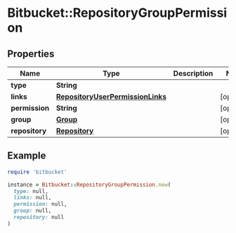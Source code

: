 # Bitbucket::RepositoryGroupPermission

## Properties

| Name | Type | Description | Notes |
| ---- | ---- | ----------- | ----- |
| **type** | **String** |  |  |
| **links** | [**RepositoryUserPermissionLinks**](RepositoryUserPermissionLinks.md) |  | [optional] |
| **permission** | **String** |  | [optional] |
| **group** | [**Group**](Group.md) |  | [optional] |
| **repository** | [**Repository**](Repository.md) |  | [optional] |

## Example

```ruby
require 'bitbucket'

instance = Bitbucket::RepositoryGroupPermission.new(
  type: null,
  links: null,
  permission: null,
  group: null,
  repository: null
)
```

